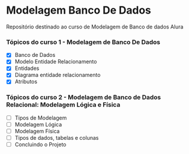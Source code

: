 # Modelagem Banco De Dados
Repositório destinado ao curso de Modelagem de Banco de dados Alura

### Tópicos do curso 1 - Modelagem de Banco De Dados

- [x] Banco de Dados
- [x] Modelo Entidade Relacionamento
- [x] Entidades
- [x] Diagrama entidade relacionamento
- [x] Atributos

### Tópicos do curso 2 - Modelagem de Banco de Dados Relacional: Modelagem Lógica e Física

- [ ] Tipos de Modelagem
- [ ] Modelagem Lógica
- [ ] Modelagem Física
- [ ] Tipos de dados, tabelas e colunas
- [ ] Concluindo o Projeto

